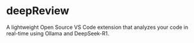 # deepReview
A lightweight Open Source VS Code extension that analyzes your code in real-time using Ollama and DeepSeek-R1.

